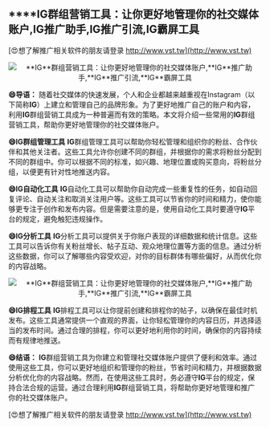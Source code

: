 ## ****IG**群组营销工具：让你更好地管理你的社交媒体账户,**IG**推广助手,**IG**推广引流,**IG**霸屏工具**

[😍想了解推广相关软件的朋友请登录 http://www.vst.tw](http://www.vst.tw)

 <center><img src="https://vst.tw/MP4/tuiguang/png/7.png" alt="**IG**群组营销工具：让你更好地管理你的社交媒体账户,**IG**推广助手,**IG**推广引流,**IG**霸屏工具"></center>

**😄导语：**
随着社交媒体的快速发展，个人和企业都越来越重视在Instagram（以下简称**IG**）上建立和管理自己的品牌形象。为了更好地推广自己的账户和内容，利用**IG**群组营销工具成为一种普遍而有效的策略。本文将介绍一些常用的**IG**群组营销工具，帮助你更好地管理你的社交媒体账户。

**😄**IG**群组管理工具**
**IG**群组管理工具可以帮助你轻松管理和组织你的粉丝、合作伙伴和其他关注者。这些工具允许你创建不同的群组，并根据你的需求将粉丝分配到不同的群组中。你可以根据不同的标准，如兴趣、地理位置或购买意向，将粉丝分组，以便更有针对性地推送内容。

**😄**IG**自动化工具**
**IG**自动化工具可以帮助你自动完成一些重复性的任务，如自动回复评论、自动关注和取消关注用户等。这些工具可以节省你的时间和精力，使你能够更专注于创作和发布内容。但是需要注意的是，使用自动化工具时要遵守**IG**平台的规定，避免触犯违规操作。

**😄**IG**分析工具**
**IG**分析工具可以提供关于你账户表现的详细数据和统计信息。这些工具可以告诉你有关粉丝增长、帖子互动、观众地理位置等方面的信息。通过分析这些数据，你可以了解哪些内容受欢迎，对你的目标群体有哪些偏好，从而优化你的内容战略。

 <center><img src="https://vst.tw/MP4/tuiguang/png/6.png" alt="**IG**群组营销工具：让你更好地管理你的社交媒体账户,**IG**推广助手,**IG**推广引流,**IG**霸屏工具"></center>

**😄**IG**排程工具**
**IG**排程工具可以让你提前创建和排程你的帖子，以确保在最佳时机发布。这些工具通常提供一个直观的界面，让你轻松管理你的内容日历，并选择适当的发布时间。通过合理的排程，你可以更好地利用你的时间，确保你的内容持续而有规律地推送。

**😄结语：**
**IG**群组营销工具为你建立和管理社交媒体账户提供了便利和效率。通过使用这些工具，你可以更好地组织和管理你的粉丝，节省时间和精力，并根据数据分析优化你的内容战略。然而，在使用这些工具时，务必遵守**IG**平台的规定，保持合法合规的运营。通过合理利用**IG**群组营销工具，将帮助你更好地管理和推广你的社交媒体账户。

[😍想了解推广相关软件的朋友请登录 http://www.vst.tw](http://www.vst.tw)



